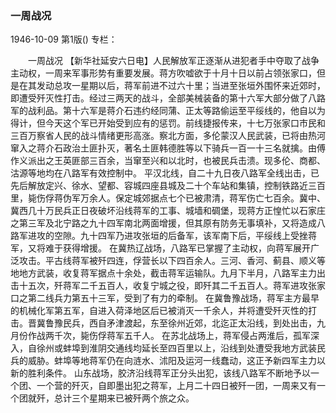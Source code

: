 ### 一周战况

1946-10-09
第1版()
专栏：

　　一周战况
    【新华社延安六日电】人民解放军正逐渐从进犯者手中夺取了战争主动权，一周来军事形势有重要发展。蒋方吹嘘欲于十月十日以前占领张家口，但是在其发动总攻一星期以后，蒋军前进不过六十里；当进至张垣外围怀来近郊时，即遭受歼灭性打击。经过三两天的战斗，全部美械装备的第十六军大部分做了八路军的战利品。第十六军是蒋介石违约经同蒲、正太等路偷运至平绥线的，他自以为得计，但今天这个军已开始受到应有的惩罚。前线捷报传来，十七万张家口市民和三百万察省人民的战斗情绪更形高涨。察北方面，多伦蒙汉人民武装，已将由热河窜入之蒋介石政治土匪扑灭，著名土匪韩德胜等以下骑兵一百一十三名就擒。由傅作义派出之王英匪部三百余，当窜至兴和以北时，也被民兵击溃。现多伦、商都、沽源等地均在八路军有效控制中。
    平汉北线，自二十九日夜八路军全线出击，已先后解放定兴、徐水、望都、容城四座县城及二十个车站和集镇，控制铁路近三百里，毙伤俘蒋伪军万余人。保定城郊据点七个已被肃清，蒋军伤亡七百余。冀中、冀西几十万民兵正日夜破坏沿线蒋军的工事、城墙和碉堡，现蒋方正惶忙以石家庄之第三军及北宁路之九十四军南北两面增援，但其原有防务无事填补，又将造成八路军进攻的空隙。九十四军乃进攻张垣的后备军，该军南下后，平绥线上受挫蒋军，又将难于获得增援。
    在冀热辽战场，八路军已掌握了主动权，向蒋军展开广泛攻击。平古线蒋军被歼四连，俘营长以下四百余人。三河、香河、蓟县、顺义等地地方武装，收复蒋军据点十余处，截击蒋军运输队。九月下半月，八路军主力出击十五次，歼蒋军二千五百人，收复宁城之役，即歼其二千五百人。蒋军进攻张家口之第二线兵力第五十三军，受到了有力的牵制。
    在冀鲁豫战场，蒋军主方最早的机械化军第五军，自进入荷泽地区后已被消灭一千余人，并将遭受歼灭性的打击。晋冀鲁豫民兵，西自矛津渡起，东至徐州近郊，北迄正太沿线，到处出击，九月份作战两千次，毙伤俘蒋军五千人。
    在苏北战场上，蒋军侵占两淮后，孤军深入，自徐州或蚌埠到淮阴交通线均延长至四百里以上，沿线到处遭受我地方武装民兵的威胁。蚌埠等地蒋军仍在向涟水、沭阳及运河一线蠢动，这正予新四军主力以新的胜利条件。
    山东战场，胶济沿线蒋军正分头出犯，该线八路军不断地予以一个团、一个营的歼灭，自即墨出犯之蒋军，上月二十四日被歼一团，一周来又有一个团就歼，总计三个星期来已被歼两个旅之众。
